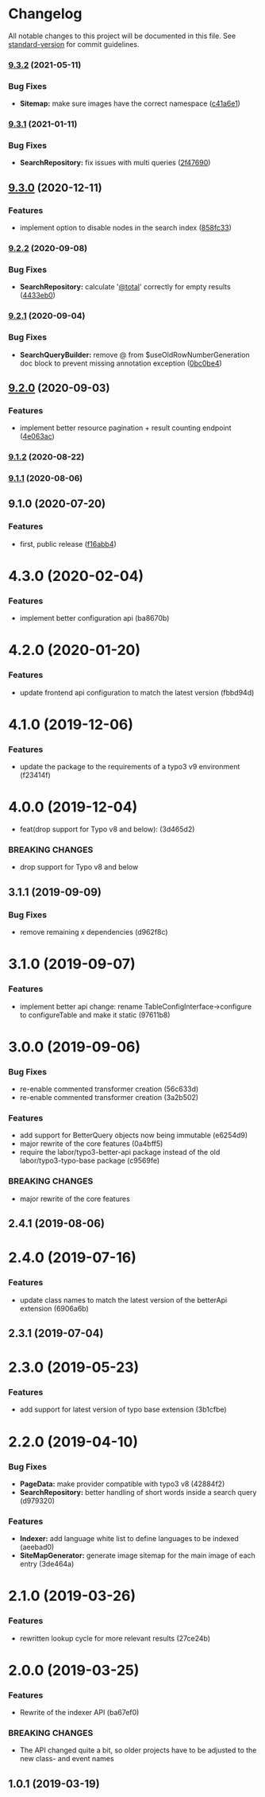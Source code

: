 # Changelog

All notable changes to this project will be documented in this file. See [standard-version](https://github.com/conventional-changelog/standard-version) for commit guidelines.

### [9.3.2](https://github.com/labor-digital/typo3-search-and-index/compare/v9.3.1...v9.3.2) (2021-05-11)


### Bug Fixes

* **Sitemap:** make sure images have the correct namespace ([c41a6e1](https://github.com/labor-digital/typo3-search-and-index/commit/c41a6e191dce82fe6f2e82d20f7b4bd336ba408f))

### [9.3.1](https://github.com/labor-digital/typo3-search-and-index/compare/v9.3.0...v9.3.1) (2021-01-11)


### Bug Fixes

* **SearchRepository:** fix issues with multi queries ([2f47690](https://github.com/labor-digital/typo3-search-and-index/commit/2f476903461afd02203b2ca464e7091fdc7e72b1))

## [9.3.0](https://github.com/labor-digital/typo3-search-and-index/compare/v9.2.2...v9.3.0) (2020-12-11)


### Features

* implement option to disable nodes in the search index ([858fc33](https://github.com/labor-digital/typo3-search-and-index/commit/858fc335346faab3603a213f8e0ff8f8f1dd1d71))

### [9.2.2](https://github.com/labor-digital/typo3-search-and-index/compare/v9.2.1...v9.2.2) (2020-09-08)


### Bug Fixes

* **SearchRepository:** calculate '[@total](https://github.com/total)' correctly for empty results ([4433eb0](https://github.com/labor-digital/typo3-search-and-index/commit/4433eb032fb94d22f99fbb1ae39b034531091147))

### [9.2.1](https://github.com/labor-digital/typo3-search-and-index/compare/v9.2.0...v9.2.1) (2020-09-04)


### Bug Fixes

* **SearchQueryBuilder:** remove @ from $useOldRowNumberGeneration doc block to prevent missing annotation exception ([0bc0be4](https://github.com/labor-digital/typo3-search-and-index/commit/0bc0be410b890e046b41921a85dfad47df9fb8c4))

## [9.2.0](https://github.com/labor-digital/typo3-search-and-index/compare/v9.1.2...v9.2.0) (2020-09-03)


### Features

* implement better resource pagination + result counting endpoint ([4e063ac](https://github.com/labor-digital/typo3-search-and-index/commit/4e063ac75fe8664280e96ca5b0ec242fc696db31))

### [9.1.2](https://github.com/labor-digital/typo3-search-and-index/compare/v9.1.1...v9.1.2) (2020-08-22)

### [9.1.1](https://github.com/labor-digital/typo3-search-and-index/compare/v9.1.0...v9.1.1) (2020-08-06)

## 9.1.0 (2020-07-20)


### Features

* first, public release ([f16abb4](https://github.com/labor-digital/typo3-search-and-index/commit/f16abb4a664c9a55ee123990b4fc0d9c9f503fa0))

# 4.3.0 (2020-02-04)


### Features

* implement better configuration api (ba8670b)



# 4.2.0 (2020-01-20)


### Features

* update frontend api configuration to match the latest version (fbbd94d)



# 4.1.0 (2019-12-06)


### Features

* update the package to the requirements of a typo3 v9 environment (f23414f)



# 4.0.0 (2019-12-04)


* feat(drop support for Typo v8 and below): (3d465d2)


### BREAKING CHANGES

* drop support for Typo v8 and below



## 3.1.1 (2019-09-09)


### Bug Fixes

* remove remaining x dependencies (d962f8c)



# 3.1.0 (2019-09-07)


### Features

* implement better api change: rename TableConfigInterface->configure to configureTable and make it static (97611b8)



# 3.0.0 (2019-09-06)


### Bug Fixes

* re-enable commented transformer creation (56c633d)
* re-enable commented transformer creation (3a2b502)


### Features

* add support for BetterQuery objects now being immutable (e6254d9)
* major rewrite of the core features (0a4bff5)
* require the labor/typo3-better-api package instead of the old labor/typo3-typo-base package (c9569fe)


### BREAKING CHANGES

* major rewrite of the core features



## 2.4.1 (2019-08-06)



# 2.4.0 (2019-07-16)


### Features

* update class names to match the latest version of the betterApi extension (6906a6b)



## 2.3.1 (2019-07-04)



# 2.3.0 (2019-05-23)


### Features

* add support for latest version of typo base extension (3b1cfbe)



# 2.2.0 (2019-04-10)


### Bug Fixes

* **PageData:** make provider compatible with typo3 v8 (42884f2)
* **SearchRepository:** better handling of short words inside a search query (d979320)


### Features

* **Indexer:** add language white list to define languages to be indexed (aeebad0)
* **SiteMapGenerator:** generate image sitemap for the main image of each entry (3de464a)



# 2.1.0 (2019-03-26)


### Features

* rewritten lookup cycle for more relevant results (27ce24b)



# 2.0.0 (2019-03-25)


### Features

* Rewrite of the indexer API (ba67ef0)


### BREAKING CHANGES

* The API changed quite a bit, so older projects have to
be adjusted to the new class- and event names



## 1.0.1 (2019-03-19)
